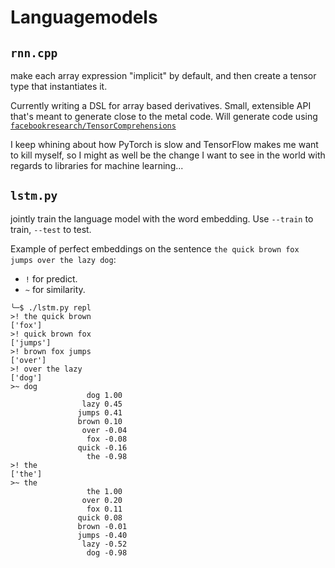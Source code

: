 # Languagemodels

## `rnn.cpp`

make each array expression "implicit" by default, and then create a tensor
type that instantiates it.

Currently writing a DSL for array based derivatives. Small, extensible API
that's meant to generate close to the metal code. Will generate code
using [`facebookresearch/TensorComprehensions`](https://github.com/facebookresearch/TensorComprehensions)

I keep whining about how PyTorch is slow and TensorFlow makes me want to kill
myself, so I might as well be the change I want to see in the world
with regards to libraries for machine learning...

## `lstm.py`

jointly train the language model with the word embedding. Use `--train` to
train, `--test` to test.

Example of perfect embeddings on the sentence `the quick brown fox jumps over the lazy dog`:
- `!` for predict.
- `~` for similarity.

```
╰─$ ./lstm.py repl
>! the quick brown
['fox']
>! quick brown fox
['jumps']
>! brown fox jumps
['over']
>! over the lazy
['dog']
>~ dog
                 dog 1.00
                lazy 0.45
               jumps 0.41
               brown 0.10
                over -0.04
                 fox -0.08
               quick -0.16
                 the -0.98
>! the
['the']
>~ the
                 the 1.00
                over 0.20
                 fox 0.11
               quick 0.08
               brown -0.01
               jumps -0.40
                lazy -0.52
                 dog -0.98
```
